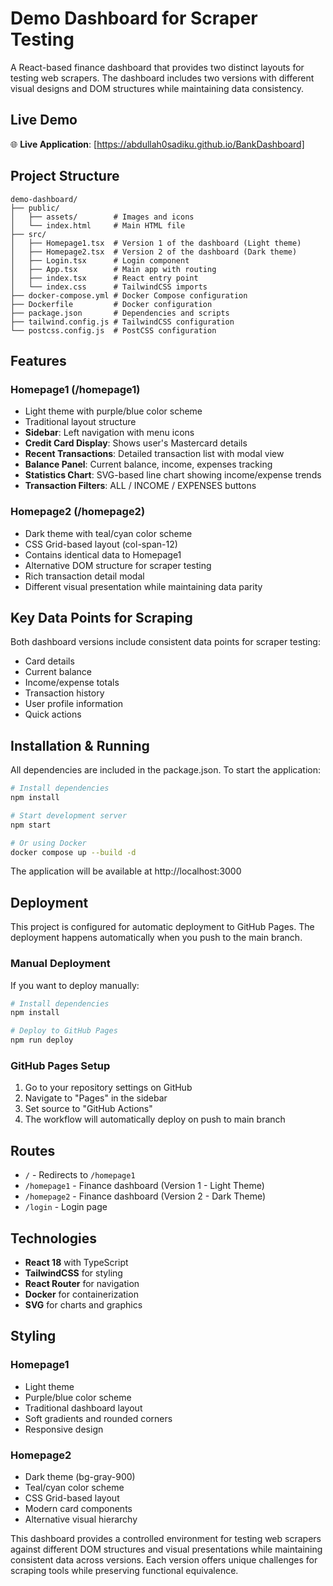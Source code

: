 # Demo Dashboard for Scraper Testing

A React-based finance dashboard that provides two distinct layouts for testing web scrapers. The dashboard includes two versions with different visual designs and DOM structures while maintaining data consistency.

## Live Demo

🌐 **Live Application**: [https://abdullah0sadiku.github.io/BankDashboard]

## Project Structure

```
demo-dashboard/
├── public/
│   ├── assets/        # Images and icons
│   └── index.html     # Main HTML file
├── src/
│   ├── Homepage1.tsx  # Version 1 of the dashboard (Light theme)
│   ├── Homepage2.tsx  # Version 2 of the dashboard (Dark theme)
│   ├── Login.tsx      # Login component
│   ├── App.tsx        # Main app with routing
│   ├── index.tsx      # React entry point
│   └── index.css      # TailwindCSS imports
├── docker-compose.yml # Docker Compose configuration
├── Dockerfile         # Docker configuration
├── package.json       # Dependencies and scripts
├── tailwind.config.js # TailwindCSS configuration
└── postcss.config.js  # PostCSS configuration
```

## Features

### Homepage1 (/homepage1)
- Light theme with purple/blue color scheme
- Traditional layout structure
- **Sidebar**: Left navigation with menu icons
- **Credit Card Display**: Shows user's Mastercard details
- **Recent Transactions**: Detailed transaction list with modal view
- **Balance Panel**: Current balance, income, expenses tracking
- **Statistics Chart**: SVG-based line chart showing income/expense trends
- **Transaction Filters**: ALL / INCOME / EXPENSES buttons

### Homepage2 (/homepage2)
- Dark theme with teal/cyan color scheme
- CSS Grid-based layout (col-span-12)
- Contains identical data to Homepage1
- Alternative DOM structure for scraper testing
- Rich transaction detail modal
- Different visual presentation while maintaining data parity

## Key Data Points for Scraping

Both dashboard versions include consistent data points for scraper testing:

- Card details
- Current balance
- Income/expense totals
- Transaction history
- User profile information
- Quick actions

## Installation & Running

All dependencies are included in the package.json. To start the application:

```bash
# Install dependencies
npm install

# Start development server
npm start

# Or using Docker
docker compose up --build -d
```

The application will be available at http://localhost:3000

## Deployment

This project is configured for automatic deployment to GitHub Pages. The deployment happens automatically when you push to the main branch.

### Manual Deployment

If you want to deploy manually:

```bash
# Install dependencies
npm install

# Deploy to GitHub Pages
npm run deploy
```

### GitHub Pages Setup

1. Go to your repository settings on GitHub
2. Navigate to "Pages" in the sidebar
3. Set source to "GitHub Actions"
4. The workflow will automatically deploy on push to main branch

## Routes

- `/` - Redirects to `/homepage1`
- `/homepage1` - Finance dashboard (Version 1 - Light Theme)
- `/homepage2` - Finance dashboard (Version 2 - Dark Theme)
- `/login` - Login page

## Technologies

- **React 18** with TypeScript
- **TailwindCSS** for styling
- **React Router** for navigation
- **Docker** for containerization
- **SVG** for charts and graphics

## Styling

### Homepage1
- Light theme
- Purple/blue color scheme
- Traditional dashboard layout
- Soft gradients and rounded corners
- Responsive design

### Homepage2
- Dark theme (bg-gray-900)
- Teal/cyan color scheme
- CSS Grid-based layout
- Modern card components
- Alternative visual hierarchy

This dashboard provides a controlled environment for testing web scrapers against different DOM structures and visual presentations while maintaining consistent data across versions. Each version offers unique challenges for scraping tools while preserving functional equivalence. 